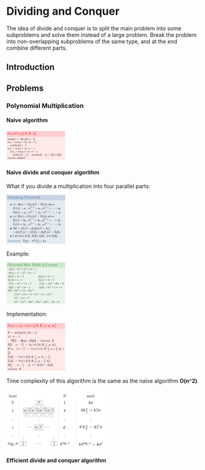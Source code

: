 # Dividing and Conquer

The idea of divide and conquer is to split the main problem into some subproblems and solve them instead of a large problem. Break the problem into non-overlapping subproblems of the same type, and at the end combine different parts.

## Introduction

## Problems

### Polynomial Multiplication

#### Naive algorithm

<img src="assets/polynomial-multiplication-01.png" style="zoom:15%">

#### Naive divide and conquer algorithm

What if you divide a multiplication into four parallel parts:

<img src="assets/polynomial-multiplication-02.png" style="zoom:15%">

Example:

<img src="assets/polynomial-multiplication-03.png" style="zoom:15%">

Implementation:

<img src="assets/polynomial-multiplication-04.png" style="zoom:15%">

Time complexity of this algorithm is the same as the naive algorithm **O(n^2)**.

<img src="assets/polynomial-multiplication-05.png" style="zoom:25%">

#### Efficient divide and conquer algorithm